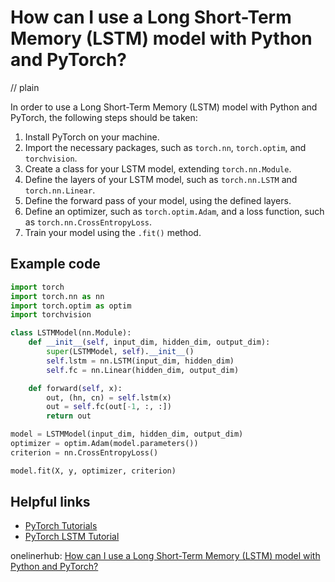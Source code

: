 # How can I use a Long Short-Term Memory (LSTM) model with Python and PyTorch?
// plain

In order to use a Long Short-Term Memory (LSTM) model with Python and PyTorch, the following steps should be taken:

1. Install PyTorch on your machine.
2. Import the necessary packages, such as `torch.nn`, `torch.optim`, and `torchvision`.
3. Create a class for your LSTM model, extending `torch.nn.Module`.
4. Define the layers of your LSTM model, such as `torch.nn.LSTM` and `torch.nn.Linear`.
5. Define the forward pass of your model, using the defined layers.
6. Define an optimizer, such as `torch.optim.Adam`, and a loss function, such as `torch.nn.CrossEntropyLoss`.
7. Train your model using the `.fit()` method.

## Example code

```python
import torch
import torch.nn as nn
import torch.optim as optim
import torchvision

class LSTMModel(nn.Module):
    def __init__(self, input_dim, hidden_dim, output_dim):
        super(LSTMModel, self).__init__()
        self.lstm = nn.LSTM(input_dim, hidden_dim)
        self.fc = nn.Linear(hidden_dim, output_dim)

    def forward(self, x):
        out, (hn, cn) = self.lstm(x)
        out = self.fc(out[-1, :, :])
        return out

model = LSTMModel(input_dim, hidden_dim, output_dim)
optimizer = optim.Adam(model.parameters())
criterion = nn.CrossEntropyLoss()

model.fit(X, y, optimizer, criterion)
```

## Helpful links
- [PyTorch Tutorials](https://pytorch.org/tutorials/)
- [PyTorch LSTM Tutorial](https://pytorch.org/tutorials/beginner/nlp/sequence_models_tutorial.html#sphx-glr-beginner-nlp-sequence-models-tutorial-py)

onelinerhub: [How can I use a Long Short-Term Memory (LSTM) model with Python and PyTorch?](https://onelinerhub.com/python-pytorch/how-can-i-use-a-long-short-term-memory--lstm--model-with-python-and-pytorch)